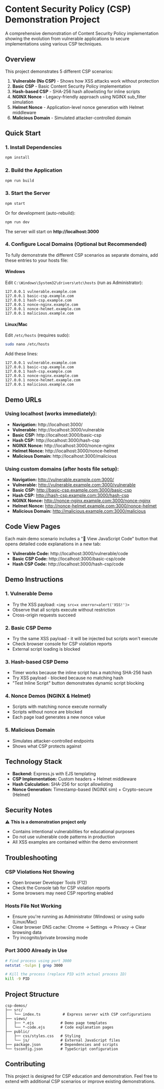 # Content Security Policy (CSP) Demonstration Project

A comprehensive demonstration of Content Security Policy implementation showing the evolution from vulnerable applications to secure implementations using various CSP techniques.

## Overview

This project demonstrates 5 different CSP scenarios:

1. **Vulnerable (No CSP)** - Shows how XSS attacks work without protection
2. **Basic CSP** - Basic Content Security Policy implementation  
3. **Hash-based CSP** - SHA-256 hash allowlisting for inline scripts
4. **NGINX Nonce** - Legacy-friendly approach using NGINX sub_filter simulation
5. **Helmet Nonce** - Application-level nonce generation with Helmet middleware
6. **Malicious Domain** - Simulated attacker-controlled domain

## Quick Start

### 1. Install Dependencies

```bash
npm install
```

### 2. Build the Application

```bash
npm run build
```

### 3. Start the Server

```bash
npm start
```

Or for development (auto-rebuild):

```bash
npm run dev
```

The server will start on **http://localhost:3000**

### 4. Configure Local Domains (Optional but Recommended)

To fully demonstrate the different CSP scenarios as separate domains, add these entries to your hosts file:

#### Windows
Edit `C:\Windows\System32\drivers\etc\hosts` (run as Administrator):

```
127.0.0.1 vulnerable.example.com
127.0.0.1 basic-csp.example.com  
127.0.0.1 hash-csp.example.com
127.0.0.1 nonce-nginx.example.com
127.0.0.1 nonce-helmet.example.com
127.0.0.1 malicious.example.com
```

#### Linux/Mac
Edit `/etc/hosts` (requires sudo):

```bash
sudo nano /etc/hosts
```

Add these lines:

```
127.0.0.1 vulnerable.example.com
127.0.0.1 basic-csp.example.com  
127.0.0.1 hash-csp.example.com
127.0.0.1 nonce-nginx.example.com
127.0.0.1 nonce-helmet.example.com
127.0.0.1 malicious.example.com
```

## Demo URLs

### Using localhost (works immediately):
- **Navigation:** http://localhost:3000/
- **Vulnerable:** http://localhost:3000/vulnerable
- **Basic CSP:** http://localhost:3000/basic-csp  
- **Hash CSP:** http://localhost:3000/hash-csp
- **NGINX Nonce:** http://localhost:3000/nonce-nginx
- **Helmet Nonce:** http://localhost:3000/nonce-helmet
- **Malicious Domain:** http://localhost:3000/malicious

### Using custom domains (after hosts file setup):
- **Navigation:** http://vulnerable.example.com:3000/
- **Vulnerable:** http://vulnerable.example.com:3000/vulnerable
- **Basic CSP:** http://basic-csp.example.com:3000/basic-csp
- **Hash CSP:** http://hash-csp.example.com:3000/hash-csp
- **NGINX Nonce:** http://nonce-nginx.example.com:3000/nonce-nginx
- **Helmet Nonce:** http://nonce-helmet.example.com:3000/nonce-helmet
- **Malicious Domain:** http://malicious.example.com:3000/malicious

## Code View Pages

Each main demo scenario includes a "📝 View JavaScript Code" button that opens detailed code explanations in a new tab:

- **Vulnerable Code:** http://localhost:3000/vulnerable/code
- **Basic CSP Code:** http://localhost:3000/basic-csp/code  
- **Hash CSP Code:** http://localhost:3000/hash-csp/code

## Demo Instructions

### 1. Vulnerable Demo
- Try the XSS payload: `<img src=x onerror=alert('XSS!')>`
- Observe that all scripts execute without restriction
- Cross-origin requests succeed

### 2. Basic CSP Demo  
- Try the same XSS payload - it will be injected but scripts won't execute
- Check browser console for CSP violation reports
- External script loading is blocked

### 3. Hash-based CSP Demo
- Timer works because the inline script has a matching SHA-256 hash
- Try XSS payload - blocked because no matching hash
- "Test Inline Script" button demonstrates dynamic script blocking

### 4. Nonce Demos (NGINX & Helmet)
- Scripts with matching nonce execute normally
- Scripts without nonce are blocked
- Each page load generates a new nonce value

### 5. Malicious Domain
- Simulates attacker-controlled endpoints
- Shows what CSP protects against

## Technology Stack

- **Backend:** Express.js with EJS templating
- **CSP Implementation:** Custom headers + Helmet middleware
- **Hash Calculation:** SHA-256 for script allowlisting
- **Nonce Generation:** Timestamp-based (NGINX sim) + Crypto-secure (Helmet)

## Security Notes

⚠️ **This is a demonstration project only**
- Contains intentional vulnerabilities for educational purposes
- Do not use vulnerable code patterns in production
- All XSS examples are contained within the demo environment

## Troubleshooting

### CSP Violations Not Showing
- Open browser Developer Tools (F12)
- Check the Console tab for CSP violation reports
- Some browsers may need CSP reporting enabled

### Hosts File Not Working
- Ensure you're running as Administrator (Windows) or using sudo (Linux/Mac)
- Clear browser DNS cache: Chrome → Settings → Privacy → Clear browsing data
- Try incognito/private browsing mode

### Port 3000 Already in Use
```bash
# Find process using port 3000
netstat -tulpn | grep 3000

# Kill the process (replace PID with actual process ID)
kill -9 PID
```

## Project Structure

```
csp-demos/
├── src/
│   └── index.ts          # Express server with CSP configurations
├── views/
│   ├── *.ejs            # Demo page templates
│   └── *-code.ejs       # Code explanation pages
├── public/
│   ├── css/styles.css   # Styling
│   └── js/              # External JavaScript files
├── package.json         # Dependencies and scripts
└── tsconfig.json        # TypeScript configuration
```

## Contributing

This project is designed for CSP education and demonstration. Feel free to extend with additional CSP scenarios or improve existing demonstrations.